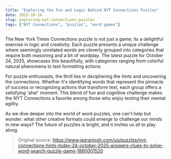```yaml
---
title: "Exploring the Fun and Logic Behind NYT Connections Puzzles"
date: 2025-10-24
slug: exploring-nyt-connections-puzzles
tags: ["NYT Connections", "puzzles", "word games"]
---
```


The New York Times Connections puzzle is not just a game; its a delightful exercise in logic and creativity. Each puzzle presents a unique challenge where seemingly unrelated words are cleverly grouped into categories that require both reasoning and a bit of wordplay. The latest puzzle for October 24, 2025, showcases this beautifully, with categories ranging from colorful natural phenomena to text formatting actions. 

For puzzle enthusiasts, the thrill lies in deciphering the hints and uncovering the connections. Whether it's identifying words that represent the pinnacle of success or recognizing actions that transform text, each group offers a satisfying 'aha!' moment. This blend of fun and cognitive challenge makes the NYT Connections a favorite among those who enjoy testing their mental agility.

As we dive deeper into the world of word puzzles, one can't help but wonder: what other creative formats could emerge to challenge our minds in new ways? The future of puzzles is bright, and it invites us all to play along.
> Original source: https://www.jagranjosh.com/us/puzzles/nyt-connections-hints-today-24-october-2025-answers-clues-to-solve-word-search-puzzle-game-1860001520